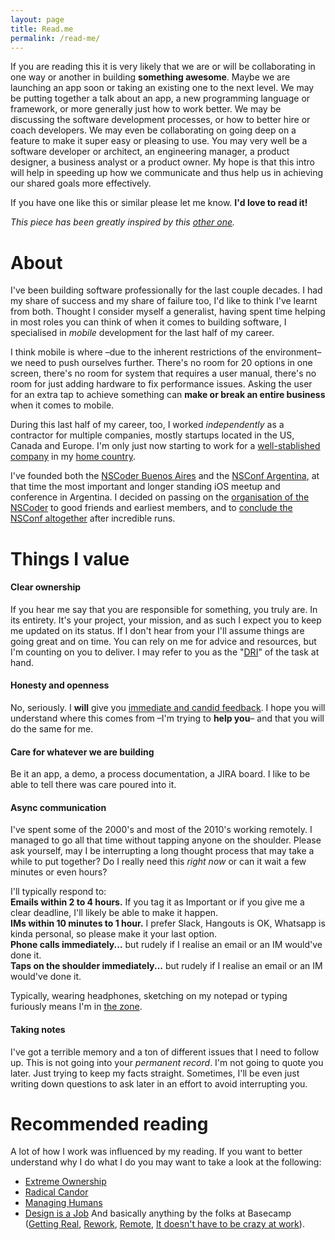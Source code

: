 ```yaml
---
layout: page
title: Read.me
permalink: /read-me/
---
```


If you are reading this it is very likely that we are or will be collaborating in one way or another in building **something awesome**. Maybe we are launching an app soon or taking an existing one to the next level. We may be putting together a talk about an app, a new programming language or framework, or more generally just how to work better. We may be discussing the software development processes, or how to better hire or coach developers. We may even be collaborating on going deep on a feature to make it super easy or pleasing to use. You may very well be a software developer or architect, an engineering manager, a product designer, a business analyst or a product owner. My hope is that this intro will help in speeding up how we communicate and thus help us in achieving our shared goals more effectively.

If you have one like this or similar please let me know. **I'd love to read it!**

_This piece has been greatly inspired by this [other one](https://randsinrepose.com/archives/how-to-rands/)._

# About

I've been building software professionally for the last couple decades. I had my share of success and my share of failure too, I'd like to think I've learnt from both. Thought I consider myself a generalist, having spent time helping in most roles you can think of when it comes to building software, I specialised in _mobile_ development for the last half of my career.

I think mobile is where –due to the inherent restrictions of the environment– we need to push ourselves further. There's no room for 20 options in one screen, there's no room for system that requires a user manual, there's no room for just adding hardware to fix performance issues. Asking the user for an extra tap to achieve something can **make or break an entire business** when it comes to mobile.

During this last half of my career, too, I worked _independently_ as a contractor for multiple companies, mostly startups located in the US, Canada and Europe. I'm only just now starting to work for a [well-stablished company](https://www.globant.com/) in my [home country](https://en.wikipedia.org/wiki/Argentina).

I've founded both the [NSCoder Buenos Aires](https://nscoderba.tumblr.com) and the [NSConf Argentina](http://nsconfarg.com), at that time the most important and longer standing iOS meetup and conference in Argentina. I decided on passing on the [organisation of the NSCoder](https://mariano.zerously.com/post/66670579060/hosting-an-nscoder) to good friends and earliest members, and to [conclude the NSConf altogether](http://zerously.com/2019/10/13/nsconf-arg-end.html) after incredible runs.

# Things I value

#### Clear ownership

If you hear me say that you are responsible for something, you truly are. In its entirety. It's your project, your mission, and as such I expect you to keep me updated on its status. If I don't hear from your I'll assume things are going great and on time. You can rely on me for advice and resources, but I'm counting on you to deliver. I may refer to you as the "[DRI](https://www.forbes.com/sites/quora/2012/10/02/how-well-does-apples-directly-responsible-individual-dri-model-work-in-practice/#c858327194c4)" of the task at hand.

#### Honesty and openness

No, seriously. I **will** give you [immediate and candid feedback](https://www.youtube.com/watch?v=f-Tcr0T9Tyw). I hope you will understand where this comes from –I'm trying to **help you**– and that you will do the same for me.

#### Care for whatever we are building

Be it an app, a demo, a process documentation, a JIRA board. I like to be able to tell there was care poured into it.

#### Async communication

I've spent some of the 2000's and most of the 2010's working remotely. I managed to go all that time without tapping anyone on the shoulder. Please ask yourself, may I be interrupting a long thought process that may take a while to put together? Do I really need this _right now_ or can it wait a few minutes or even hours?

I'll typically respond to:  
**Emails within 2 to 4 hours.** If you tag it as Important or if you give me a clear deadline, I'll likely be able to make it happen.  
**IMs within 10 minutes to 1 hour.** I prefer Slack, Hangouts is OK, Whatsapp is kinda personal, so please make it your last option.  
**Phone calls immediately...** but rudely if I realise an email or an IM would've done it.  
**Taps on the shoulder immediately...** but rudely if I realise an email or an IM would've done it.

Typically, wearing headphones, sketching on my notepad or typing furiously means I'm in [the zone](https://randsinrepose.com/archives/a-nerd-in-a-cave/).

#### Taking notes

I've got a terrible memory and a ton of different issues that I need to follow up. This is not going into your _permanent record_. I'm not going to quote you later. Just trying to keep my facts straight. Sometimes, I'll be even just writing down questions to ask later in an effort to avoid interrupting you.

# Recommended reading
A lot of how I work was influenced by my reading. If you want to better understand why I do what I do you may want to take a look at the following:
- [Extreme Ownership](https://www.amazon.com/gp/product/B0739PYQSS/)
- [Radical Candor](https://www.amazon.com/gp/product/B01LW1LESC/)
- [Managing Humans](https://www.amazon.com/gp/product/B01J53IE1O/)
- [Design is a Job](https://www.amazon.com/Design-Job-Mike-Monteiro/dp/1937557049)
And basically anything by the folks at Basecamp ([Getting Real](https://www.amazon.com/Getting-Real-Smarter-Successful-Application/dp/0578012812/), [Rework](https://www.amazon.com/Rework-Jason-Fried-ebook/dp/B002MUAJ2A/), [Remote](https://www.amazon.com/Remote-Office-Required-Jason-Fried-ebook/dp/B00C0ALZ0W/), [It doesn't have to be crazy at work](https://www.amazon.com/gp/product/B079WV79TK/)).